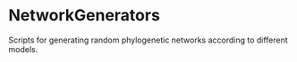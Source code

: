 # NetworkGenerators
Scripts for generating random phylogenetic networks according to different models.
